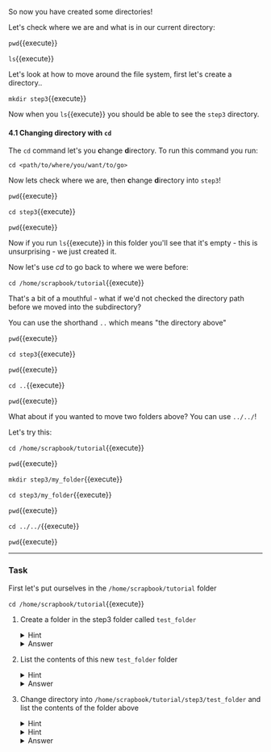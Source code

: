 So now you have created some directories!

Let's check where we are and what is in our current directory:

``pwd``{{execute}}

``ls``{{execute}}

Let's look at how to move around the file system, first let's create a
directory..

`mkdir step3`{{execute}}

Now when you `ls`{{execute}} you should be able to see the `step3` directory.

#### 4.1 Changing directory with `cd`

The `cd` command let's you **c**hange **d**irectory. To run this command you
run:

`cd <path/to/where/you/want/to/go>`

Now lets check where we are, then **c**hange **d**irectory into `step3`!

`pwd`{{execute}}

`cd step3`{{execute}}

`pwd`{{execute}}

Now if you run `ls`{{execute}} in this folder you'll see that it's empty -
this is unsurprising - we just created it.

Now let's use *cd* to go back to where we were before:

`cd /home/scrapbook/tutorial`{{execute}}

That's a bit of a mouthful - what if we'd not checked the directory path
before  we moved into the subdirectory?

You can use the shorthand `..` which means "the directory above"

`pwd`{{execute}}

`cd step3`{{execute}}

`pwd`{{execute}}

`cd ..`{{execute}}

`pwd`{{execute}}

What about if you wanted to move two folders above? You can use `../../`!

Let's try this:

`cd /home/scrapbook/tutorial`{{execute}}

`pwd`{{execute}}

`mkdir step3/my_folder`{{execute}}

`cd step3/my_folder`{{execute}}

`pwd`{{execute}}

`cd ../../`{{execute}}

`pwd`{{execute}}

___
### Task

First let's put ourselves in the `/home/scrapbook/tutorial` folder

`cd /home/scrapbook/tutorial`{{execute}}

1) Create a folder in the step3 folder called `test_folder`
    <details>
        <summary>Hint</summary>
            Remember to **m**a**k**e a **dir**ectory use ``mkdir``.
    </details>
    <details>
        <summary>Answer</summary>
            `mkdir step3/test_folder`{{execute}}
    </details>

2) List the contents of this new `test_folder` folder
    <details>
        <summary>Hint</summary>
            Remember to **l**i**s**t the contents of a directory use ``ls``.
    </details>
    <details>
        <summary>Answer</summary>
            `ls step3/test_folder`{{execute}}
    </details>

3) Change directory into `/home/scrapbook/tutorial/step3/test_folder` and list the 
contents of the folder above
    <details>
        <summary>Hint</summary>
            Remember to **l**i**s**t the contents of a directory use ``ls``.
    </details>
    <details>
        <summary>Hint</summary>
            Remember that `..` can be used as shorthand for "folder above"
    </details>
    <details>
        <summary>Answer</summary>
            `ls ..`{{execute}}
            or
            `ls /home/scrapbook/tutorial/step3`{{execute}}
    </details>
